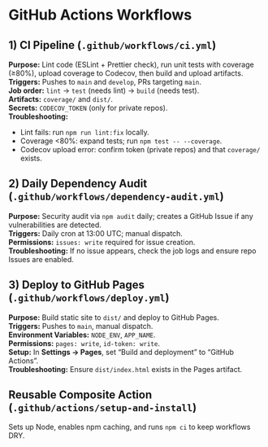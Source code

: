 # GitHub Actions Workflows

## 1) CI Pipeline (`.github/workflows/ci.yml`)

**Purpose:** Lint code (ESLint + Prettier check), run unit tests with coverage (≥80%), upload coverage to Codecov, then build and upload artifacts.  
**Triggers:** Pushes to `main` and `develop`, PRs targeting `main`.  
**Job order:** `lint` → `test` (needs lint) → `build` (needs test).  
**Artifacts:** `coverage/` and `dist/`.  
**Secrets:** `CODECOV_TOKEN` (only for private repos).  
**Troubleshooting:**

- Lint fails: run `npm run lint:fix` locally.
- Coverage <80%: expand tests; run `npm test -- --coverage`.
- Codecov upload error: confirm token (private repos) and that `coverage/` exists.

## 2) Daily Dependency Audit (`.github/workflows/dependency-audit.yml`)

**Purpose:** Security audit via `npm audit` daily; creates a GitHub Issue if any vulnerabilities are detected.  
**Triggers:** Daily cron at 13:00 UTC; manual dispatch.  
**Permissions:** `issues: write` required for issue creation.  
**Troubleshooting:** If no issue appears, check the job logs and ensure repo Issues are enabled.

## 3) Deploy to GitHub Pages (`.github/workflows/deploy.yml`)

**Purpose:** Build static site to `dist/` and deploy to GitHub Pages.  
**Triggers:** Pushes to `main`, manual dispatch.  
**Environment Variables:** `NODE_ENV`, `APP_NAME`.  
**Permissions:** `pages: write`, `id-token: write`.  
**Setup:** In **Settings → Pages**, set “Build and deployment” to “GitHub Actions”.  
**Troubleshooting:** Ensure `dist/index.html` exists in the Pages artifact.

## Reusable Composite Action (`.github/actions/setup-and-install`)

Sets up Node, enables npm caching, and runs `npm ci` to keep workflows DRY.

